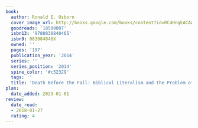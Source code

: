 ```yaml
---
book:
  author: Ronald E. Osborn
  cover_image_url: http://books.google.com/books/content?id=RC4HngEACAAJ&printsec=frontcover&img=1&zoom=1&source=gbs_api
  goodreads: '18500007'
  isbn13: '9780830840465'
  isbn9: 083084046X
  owned: ''
  pages: '197'
  publication_year: '2014'
  series: ''
  series_position: '2014'
  spine_color: '#c52329'
  tags: ''
  title: 'Death Before the Fall: Biblical Literalism and the Problem of Animal Suffering'
plan:
  date_added: 2023-01-01
review:
  date_read:
  - 2018-01-27
  rating: 4
---
```

